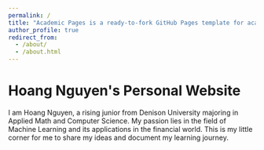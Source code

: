 ```yaml
---
permalink: /
title: "Academic Pages is a ready-to-fork GitHub Pages template for academic personal websites"
author_profile: true
redirect_from: 
  - /about/
  - /about.html
---
```

Hoang Nguyen's Personal Website 
======
I am Hoang Nguyen, a rising junior from Denison University majoring in Applied Math and Computer Science. My passion lies in the field of Machine Learning and its applications in the financial world. This is my little corner for me to share my ideas and document my learning journey.
